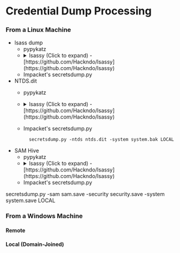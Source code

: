 <!---------------------------------------------------------------------------------
Copyright: (c) BLS OPS LLC.
This program is free software: you can redistribute it and/or modify
it under the terms of the GNU General Public License as published by
the Free Software Foundation, version 3.
This program is distributed in the hope that it will be useful,
but WITHOUT ANY WARRANTY; without even the implied warranty of
MERCHANTABILITY or FITNESS FOR A PARTICULAR PURPOSE. See the
GNU General Public License for more details.
You should have received a copy of the GNU General Public License
along with this program. If not, see <https://www.gnu.org/licenses/>.
--------------------------------------------------------------------------------->
# Credential Dump Processing
### From a Linux Machine

* lsass dump
	* pypykatz
	* <details><summary>lsassy (Click to expand) -<br />[https://github.com/Hackndo/lsassy](https://github.com/Hackndo/lsassy)</summary><p>
	* Impacket's secretsdump.py
* NTDS.dit
	* pypykatz
	* <details><summary>lsassy (Click to expand) -<br />[https://github.com/Hackndo/lsassy](https://github.com/Hackndo/lsassy)</summary><p>
	* Impacket's secretsdump.py

			secretsdump.py -ntds ntds.dit -system system.bak LOCAL
* SAM Hive
	* pypykatz
	* <details><summary>lsassy (Click to expand) -<br />[https://github.com/Hackndo/lsassy](https://github.com/Hackndo/lsassy)</summary><p>
	* Impacket's secretsdump.py


secretsdump.py -sam sam.save -security security.save -system system.save LOCAL

### From a Windows Machine
#### Remote

#### Local (Domain-Joined)
